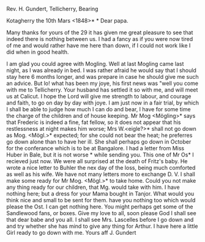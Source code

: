 Rev. H. Gundert, Tellicherry, Bearing

 Kotagherry the 10th Mars <1848>*
 <Friday>*
Dear papa.

Many thanks for yours of the 29 it has given me great pleasure to see that indeed there is nothing between us. I had a fancy as if you were now tired of me and would rather have me here than down, if I could not work like I did when in good health.

I am glad you could agree with Mogling. Well at last Mogling came last night, as I was already in bed. I was rather afraid he would say that I should stay here 6 months longer, and was prepare in case he should give me such an advice. But lo! what has been my joye, his first news was "well you come with me to Tellicherry. Your husband has settled it so with me, and will meet us at Calicut. I hope the Lord will give me strength to labour, and courage and faith, to go on day by day with joye. I am just now in a fair trial, by which I shall be able to judge how much I can do and bear, I have for some time the charge of the children and of house keeping. Mr Mog <Mögling>* says that Frederic is indeed a fine, fat fellow, so it does not appear that his restlessness at night makes him worse; Mrs W.<eigle?>* shall not go down as Mog. <Mögl.>* expected; for she could not bear the heat; he preferres go down alone than to have her ill. She shall perhaps go down in October for the conferance which is to be at Bangalore. 
I had a letter from Miss Huber in Bale, but it is not worse <worth>* while sending you. This one of Mr Os<tertag>* I recieved just now. We were all surprised at the death of Fritz's baby. He wrote a nice letter to Buhler the nex day of the loss, being much comforted as well as his wife. 
We have not many letters more to exchange D. V. I shall make some ready for Mr Mog. <Mögl.>* to take home. Could you not make any thing ready for our children, that Mg. would take with him. I have nothing here; but a dress for your Mama bought in Tanjor. What would you think nice and small to be sent for them. have you nothing too which would please the Ost. I can get nothing here. You might perhaps get some of the Sandlewood fans, or boxes. 
Give my love to all, soon please God I shall see that dear babe and you all. I shall see Mrs. Lascelles before I go down and and try whether she has mind to give any thing for Arthur. I have here a little Girl ready to go down with me.
 Yours aff J. Gundert

